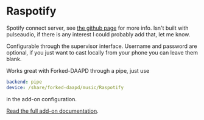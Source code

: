 # Raspotify

Spotify connect server, see [the github page](https://github.com/dtcooper/raspotify) for more info.
Isn't built with pulseaudio, if there is any interest I could probably add that, let me know.

Configurable through the supervisor interface. Username and password are optional, if you just want to cast locally from your phone you can leave them blank.

Works great with Forked-DAAPD through a pipe, just use 
```yaml
backend: pipe
device: /share/forked-daapd/music/Raspotify
```
in the add-on configuration.

[Read the full add-on documentation](raspotify/DOCS.md).


